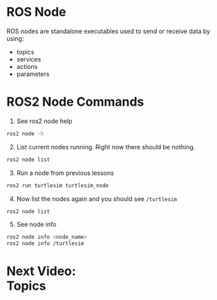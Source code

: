 # ROS Node
ROS nodes are standalone executables used to send or receive data by using: 
- topics 
- services 
- actions 
- parameters  

# ROS2 Node Commands 
1. See ros2 node help
```bash 
ros2 node -h 
```

2. List current nodes running. Right now there should be nothing. 
```bash
ros2 node list 
```

3. Run a node from previous lessons
```bash 
ros2 run turtlesim turtlesim_node
```

4. Now list the nodes again and you should see `/turtlesim`
```bash
ros2 node list 
```

5. See node info 
```bash 
ros2 node info <node_name>
ros2 node info /turtlesim
```

# Next Video:<br>Topics 